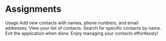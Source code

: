# Assignments
Usage
Add new contacts with names, phone numbers, and email addresses.
View your list of contacts.
Search for specific contacts by name.
Exit the application when done.
Enjoy managing your contacts effortlessly!
